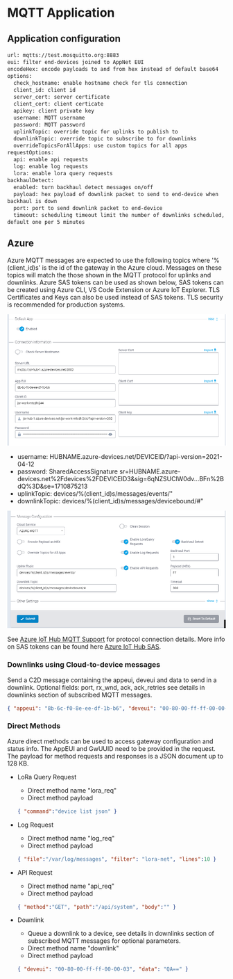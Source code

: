 # MQTT Application

## Application configuration
    url: mqtts://test.mosquitto.org:8883
    eui: filter end-devices joined to AppNet EUI
    encodeHex: encode payloads to and from hex instead of default base64
    options:
      check_hostname: enable hostname check for tls connection
      client_id: client id
      server_cert: server certificate
      client_cert: client certicate
      apikey: client private key
      username: MQTT username
      password: MQTT password
      uplinkTopic: override topic for uplinks to publish to
      downlinkTopic: override topic to subscribe to for downlinks
      overrideTopicsForAllApps: use custom topics for all apps
    requestOptions:
      api: enable api requests
      log: enable log requests
      lora: enable lora query requests
    backhaulDetect:
      enabled: turn backhaul detect messages on/off
      payload: hex payload of downlink packet to send to end-device when backhaul is down
      port: port to send downlink packet to end-device
      timeout: scheduling timeout limit the number of downlinks scheduled, default one per 5 minutes

## Azure
Azure MQTT messages are expected to use the following topics where '%(client_id)s' is the id of the gateway in the Azure cloud.
Messages on these topics will match the those shown in the MQTT protocol for uplinks and downlinks. Azure SAS tokens can be used as shown below, SAS tokens can be created using Azure CLI, VS Code Extension or Azure IoT Explorer. TLS Certificates and Keys can also be used instead of SAS tokens. TLS security is recommended for production systems.

![mPower Default App Settings](/images/DEFAULT-APP-TOP.png)


  * username: HUBNAME.azure-devices.net/DEVICEID/?api-version=2021-04-12
  * password: SharedAccessSignature sr=HUBNAME.azure-devices.net%2Fdevices%2FDEVICEID3&sig=6qNZSUClW0dv...BFn%2BdQ%3D&se=1710875213
  * uplinkTopic: devices/%(client_id)s/messages/events/"
  * downlinkTopic: devices/%(client_id)s/messages/devicebound/#"

![mPower Default App Settings](/images/DEFAULT-APP-BOTTOM.png)


See [Azure IoT Hub MQTT Support](https://learn.microsoft.com/en-us/azure/iot-hub/iot-hub-mqtt-support) for protocol connection details.
More info on SAS tokens can be found here [Azure IoT Hub SAS](https://learn.microsoft.com/en-us/azure/iot-hub/iot-hub-dev-guide-sas?tabs=node).

### Downlinks using Cloud-to-device messages
  Send a C2D message containing the appeui, deveui and data to send in a downlink. Optional fields: port, rx_wnd, ack, ack_retries see details in downlinks section of subscribed MQTT messages.
  ```json
  { "appeui": "8b-6c-f0-8e-ee-df-1b-b6", "deveui": "00-80-00-ff-ff-00-00-03", "data": "QA==" }
  ```

### Direct Methods

  Azure direct methods can be used to access gateway configuration and status info. The AppEUI and GwUUID need to be provided in the request. The payload for method requests and responses is a JSON document up to 128 KB.

  * LoRa Query Request
    * Direct method name "lora_req"
    * Direct method payload
    ```json
    { "command":"device list json" }
    ```

  * Log Request
    * Direct method name "log_req"
    * Direct method payload
    ```json
    { "file":"/var/log/messages", "filter": "lora-net", "lines":10 }
    ```

  * API Request
    * Direct method name "api_req"
    * Direct method payload
    ```json
    { "method":"GET", "path":"/api/system", "body":"" }
    ```

  * Downlink
    * Queue a downlink to a device, see details in downlinks section of subscribed MQTT messages for optional parameters.
    * Direct method name "downlink"
    * Direct method payload
    ```json
    { "deveui": "00-80-00-ff-ff-00-00-03", "data": "QA==" }
    ```
